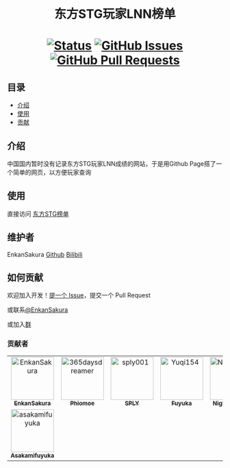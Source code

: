 <h1 align="center">东方STG玩家LNN榜单<h1>

<div align="center">

[![Status](https://img.shields.io/badge/status-active-success.svg)]()
[![GitHub Issues](https://img.shields.io/github/issues/EnkanSakura/thstg-lnn-board.svg)](https://github.com/EnkanSakura/thstg-lnn-board/issues)
[![GitHub Pull Requests](https://img.shields.io/github/issues-pr/EnkanSakura/thstg-lnn-board.svg)](https://github.com/EnkanSakura/thstg-lnn-board/pulls)

</div>

## 目录

- [介绍](#about)
- [使用](#getting_started)
- [贡献](#contributing)

## 介绍 <a name = "about"></a>

中国国内暂时没有记录东方STG玩家LNN成绩的网站，于是用Github Page搭了一个简单的网页，以方便玩家查询

## 使用 <a name = "getting_started"></a>

直接访问 [东方STG榜单](https://th.enkansakura.icu/)

## 维护者

EnkanSakura
[Github](https://github.com/EnkanSakura)
[Bilibili](https://space.bilibili.com/4275270)

## 如何贡献 <a name = "contributing"></a>

欢迎加入开发！[提一个 Issue](https://github.com/RichardLitt/standard-readme/issues/new)，提交一个 Pull Request

或联系[@EnkanSakura](https://github.com/EnkanSakura)

或加入[群](https://jq.qq.com/?_wv=1027&k=Wd1kF8M4)

### 贡献者

<!-- readme: collaborators,contributors -start -->
<table>
<tr>
    <td align="center">
        <a href="https://github.com/EnkanSakura">
            <img src="https://avatars.githubusercontent.com/u/44488887?v=4" width="100;" alt="EnkanSakura"/>
            <br />
            <sub><b>EnkanSakura</b></sub>
        </a>
    </td>
    <td align="center">
        <a href="https://github.com/365daysdreamer">
            <img src="https://avatars.githubusercontent.com/u/47812475?v=4" width="100;" alt="365daysdreamer"/>
            <br />
            <sub><b>Phiomoe</b></sub>
        </a>
    </td>
    <td align="center">
        <a href="https://github.com/sply001">
            <img src="https://avatars.githubusercontent.com/u/66247036?v=4" width="100;" alt="sply001"/>
            <br />
            <sub><b>SPLY</b></sub>
        </a>
    </td>
    <td align="center">
        <a href="https://github.com/Yuqi154">
            <img src="https://avatars.githubusercontent.com/u/92249309?v=4" width="100;" alt="Yuqi154"/>
            <br />
            <sub><b>Fuyuka</b></sub>
        </a>
    </td>
    <td align="center">
        <a href="https://github.com/NightEarl015">
            <img src="https://avatars.githubusercontent.com/u/129808561?v=4" width="100;" alt="NightEarl015"/>
            <br />
            <sub><b>NightEarl015</b></sub>
        </a>
    </td>
    <td align="center">
        <a href="https://github.com/MarisaOne">
            <img src="https://avatars.githubusercontent.com/u/129814939?v=4" width="100;" alt="MarisaOne"/>
            <br />
            <sub><b>MarisaOne</b></sub>
        </a>
    </td></tr>
<tr>
    <td align="center">
        <a href="https://github.com/asakamifuyuka">
            <img src="https://avatars.githubusercontent.com/u/133137861?v=4" width="100;" alt="asakamifuyuka"/>
            <br />
            <sub><b>Asakamifuyuka</b></sub>
        </a>
    </td></tr>
</table>
<!-- readme: collaborators,contributors -end -->
